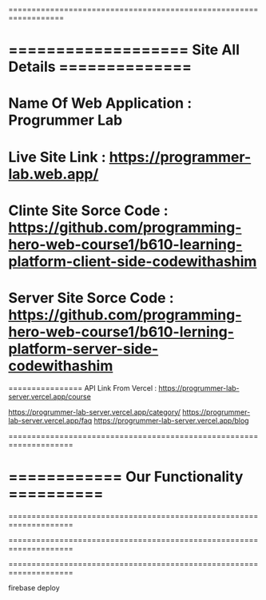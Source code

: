==================================================================

# =================== Site All Details ==============

# Name Of Web Application : Progrummer Lab

# Live Site Link : https://programmer-lab.web.app/

# Clinte Site Sorce Code : https://github.com/programming-hero-web-course1/b610-learning-platform-client-side-codewithashim

# Server Site Sorce Code : https://github.com/programming-hero-web-course1/b610-lerning-platform-server-side-codewithashim

================
API Link From Vercel : https://progrummer-lab-server.vercel.app/course

https://progrummer-lab-server.vercel.app/category/
https://progrummer-lab-server.vercel.app/faq
https://progrummer-lab-server.vercel.app/blog

====================================================================

# ============ Our Functionality ==========

====================================================================

====================================================================

====================================================================

firebase deploy
